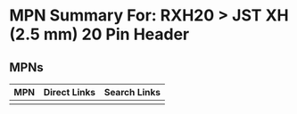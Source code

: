 



# MPN Summary For: RXH20 > JST XH (2.5 mm) 20 Pin Header

## MPNs
  

|MPN|Direct Links|Search Links|
| :--- | :--- | :--- |
||||
